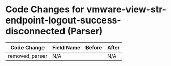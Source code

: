 # Code Changes for vmware-view-str-endpoint-logout-success-disconnected (Parser)

| Code Change | Field Name | Before | After |
|-------------|------------|--------|-------|
| removed_parser | N/A |  | N/A |